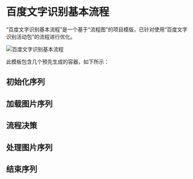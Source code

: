# 百度文字识别基本流程

“百度文字识别基本流程”是一个基于“流程图”的项目模版，已针对使用“百度文字识别活动包”的流程进行优化。

![百度文字识别基本流程](https://github.com/allenlooplee/BaiduOcrActivitiesPack/blob/master/docs/images/baidu-ocr-basic-process.PNG)

此模板包含几个预先生成的容器，如下所示：

## 初始化序列



## 加载图片序列



## 流程决策



## 处理图片序列



## 结束序列

